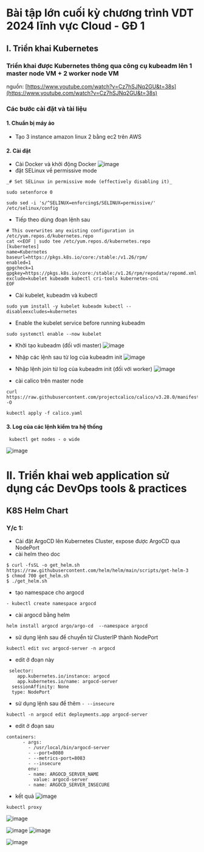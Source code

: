# Bài tập lớn cuối kỳ chương trình VDT 2024 lĩnh vực Cloud - GĐ 1

## I. Triển khai Kubernetes
###  Triển khai được Kubernetes thông qua công cụ kubeadm  lên 1 master node VM + 2 worker node VM
nguồn: [https://www.youtube.com/watch?v=Cz7hSJNq2GU&t=38s](https://www.youtube.com/watch?v=Cz7hSJNq2GU&t=38s)
### Các bước cài đặt và tài liệu
#### 1. Chuẩn bị máy ảo
- Tạo 3  instance amazon linux 2 bằng ec2 trên AWS 
 
#### 2. Cài đặt
- Cài Docker và khởi động Docker
![image](https://github.com/cuongphama1/1234/assets/74636566/c1c3089e-b432-4af3-8e1f-223cdca51d76)
- đặt SELinux về permissive mode
```
_# Set SELinux in permissive mode (effectively disabling it)_

sudo setenforce 0

sudo sed -i 's/^SELINUX=enforcing$/SELINUX=permissive/' /etc/selinux/config
```
- Tiếp theo dùng đoạn lệnh sau

  
```
# This overwrites any existing configuration in /etc/yum.repos.d/kubernetes.repo
cat <<EOF | sudo tee /etc/yum.repos.d/kubernetes.repo
[kubernetes]
name=Kubernetes
baseurl=https://pkgs.k8s.io/core:/stable:/v1.26/rpm/
enabled=1
gpgcheck=1
gpgkey=https://pkgs.k8s.io/core:/stable:/v1.26/rpm/repodata/repomd.xml.key
exclude=kubelet kubeadm kubectl cri-tools kubernetes-cni
EOF
```

- Cài kubelet, kubeadm và kubectl
  
```
sudo yum install -y kubelet kubeadm kubectl --disableexcludes=kubernetes
```

- Enable the kubelet service before running kubeadm
```
sudo systemctl enable --now kubelet
```
- Khởi tạo kubeadm (đối với master)
![image](https://github.com/cuongphama1/1234/assets/74636566/56f0d4b5-b8af-4982-a995-7dc0e08873b2)
- Nhập các lệnh sau từ log của kubeadm init
![image](https://github.com/cuongphama1/1234/assets/74636566/5fdff58f-4646-4330-b4c1-07f00239a07a)

- Nhập lệnh join từ log của kubeadm init (đối với worker)
![image](https://github.com/cuongphama1/1234/assets/74636566/f1090de7-0020-4da4-9734-4c3a51f11396)
- cài calico trên master node
```
curl https://raw.githubusercontent.com/projectcalico/calico/v3.28.0/manifests/calico.yaml -O
```
```
kubectl apply -f calico.yaml
```
#### 3. Log của các lệnh kiểm tra hệ thống
```
 kubectl get nodes - o wide
 ```
![image](https://github.com/cuongphama1/1234/assets/74636566/014d3b61-524e-41de-9ed8-b3a24619e233)




# II. Triển khai web application sử dụng các DevOps tools & practices

## K8S Helm Chart

### Y/c 1:

- Cài đặt ArgoCD lên Kubernetes Cluster, expose được ArgoCD qua NodePort
- cài helm theo doc
```
$ curl -fsSL -o get_helm.sh https://raw.githubusercontent.com/helm/helm/main/scripts/get-helm-3
$ chmod 700 get_helm.sh
$ ./get_helm.sh
```
- tạo namespace cho argocd
```
- kubectl create namespace argocd
```
- cài argocd bằng helm
```
helm install argocd argo/argo-cd  --namespace argocd
```
- sử dụng lệnh sau để chuyển từ ClusterIP thành NodePort
```
kubectl edit svc argocd-server -n argocd
```
- edit ở đoạn này
```
 selector:
    app.kubernetes.io/instance: argocd
    app.kubernetes.io/name: argocd-server
  sessionAffinity: None
  type: NodePort
```
- sử dụng lệnh sau để thêm `- --insecure`
```
kubectl -n argocd edit deployments.app argocd-server 
```
- edit ở đoạn sau
```
containers:
      - args:
        - /usr/local/bin/argocd-server
        - --port=8080
        - --metrics-port=8083
        - --insecure
        env:
        - name: ARGOCD_SERVER_NAME
          value: argocd-server
        - name: ARGOCD_SERVER_INSECURE
```
- kết quả
![image](https://github.com/cuongphama1/1234/assets/74636566/a338dbc4-678f-4872-ab6e-77f8ddf88697)


```
kubectl proxy
```
![image](https://github.com/cuongphama1/1234/assets/74636566/c1445c85-af4f-454d-920e-ffd53312ff4d)

![image](https://github.com/cuongphama1/1234/assets/74636566/3b8deff1-e140-4a67-8e33-d5f4a6d87e9f)
![image](https://github.com/cuongphama1/1234/assets/74636566/362fc60c-14dd-4a8b-8aba-0121b0efcc68)

![image](https://github.com/cuongphama1/1234/assets/74636566/423ac487-399b-41e8-b73c-c817cab0132b)
